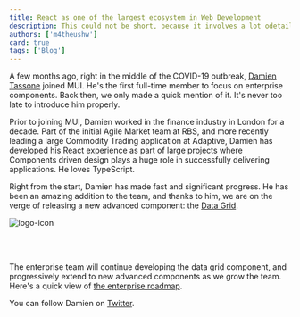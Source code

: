 ```yaml
---
title: React as one of the largest ecosystem in Web Development
description: This could not be short, because it involves a lot odetails 
authors: ['m4theushw']
card: true
tags: ['Blog']
---
```



A few months ago, right in the middle of the COVID-19 outbreak, [Damien Tassone](https://twitter.com/madKakoO) joined MUI. He's the first full-time member to focus on enterprise components. Back then, we only made a quick mention of it. It's never too late to introduce him properly.

Prior to joining MUI, Damien worked in the finance industry in London for a decade. Part of the initial Agile Market team at RBS, and more recently leading a large Commodity Trading application at Adaptive, Damien has developed his React experience as part of large projects where Components driven design plays a huge role in successfully delivering applications. He loves TypeScript.

Right from the start, Damien has made fast and significant progress. He has been an amazing addition to the team, and thanks to him, we are on the verge of releasing a new advanced component: the [Data Grid](https://v4.mui.com/components/data-grid).


<img src="/.client/public/favicon.gif" style="margin-bottom: 3rem;" alt="logo-icon" />


The enterprise team will continue developing the data grid component, and progressively extend to new advanced components as we grow the team. Here's a quick view of [the enterprise roadmap](https://github.com/mui/mui-x/projects/1).

You can follow Damien on [Twitter](https://twitter.com/madKakoO).
